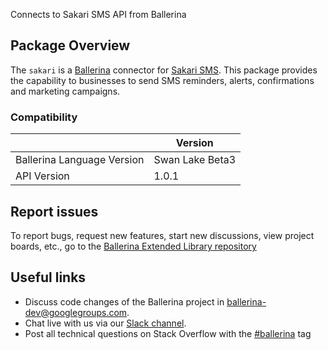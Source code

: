 Connects to Sakari SMS API from Ballerina

## Package Overview
The `sakari` is a [Ballerina](https://ballerina.io/) connector for [Sakari SMS](https://sakari.io/).
This package provides the capability to businesses to send SMS reminders, alerts, confirmations and marketing campaigns.

### Compatibility
|                               | Version               |
|-------------------------------|-----------------------|
| Ballerina Language Version    | Swan Lake Beta3      |
| API Version                   | 1.0.1                 |

## Report issues
To report bugs, request new features, start new discussions, view project boards, etc., go to the [Ballerina Extended Library repository](https://github.com/ballerina-platform/ballerina-extended-library)

## Useful links
- Discuss code changes of the Ballerina project in [ballerina-dev@googlegroups.com](mailto:ballerina-dev@googlegroups.com).
- Chat live with us via our [Slack channel](https://ballerina.io/community/slack/).
- Post all technical questions on Stack Overflow with the [#ballerina](https://stackoverflow.com/questions/tagged/ballerina) tag
